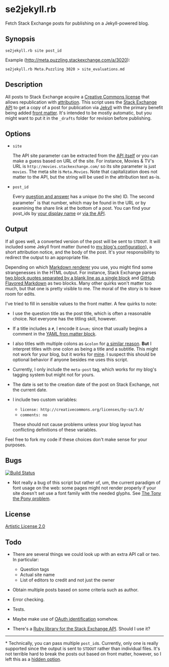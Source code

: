 # se2jekyll.rb

Fetch Stack Exchange posts for publishing on a Jekyll-powered blog.

## Synopsis

    se2jekyll.rb site post_id

Example (http://meta.puzzling.stackexchange.com/a/3020):

    se2jekyll.rb Meta.Puzzling 3020 > site_evaluations.md
   
## Description

All posts to Stack Exchange acquire a
[Creative Commons license](http://creativecommons.org/licenses/by-sa/3.0/)
that allows republication with
[attribution](http://blog.stackoverflow.com/2009/06/attribution-required/). This
script uses the
[Stack Exchange API](http://api.stackexchange.com/docs) to get a copy
of a post for publication via [Jekyll](http://jekyllrb.com/docs/home/)
with the primary benefit being added
[front matter](http://jekyllrb.com/docs/frontmatter/). It's intended
to be mostly automatic, but you might want to put it in the `_drafts`
folder for revision before publishing.

## Options

* `site`

  The API site parameter can be extracted from the
  [API itself](http://api.stackexchange.com/docs/sites#filter=!.UDMsw.ggx2QiCOe&run=true)
  or you can make a guess based on URL of the site. For instance,
  Movies & TV's URL is `http://movies.stackexchange.com/` so its site
  parameter is just `movies`. The meta site is `Meta.Movies`. Note
  that capitalization does not matter to the API, but the string will be used
  in the attribution text as-is.

* `post_id`

  Every
  [question and answer](http://meta.stackexchange.com/a/36716/1438)
  has a unique (to the site) ID. The second parameter<sup>*</sup> is
  that number, which may be found in the URL or by examining the share
  link at the bottom of a post. You can find your post_ids by
  [your display name](http://data.stackexchange.com/stackoverflow/query/316319/all-my-posts?Name=)
  or
  [via the API](https://api.stackexchange.com/docs/me-posts#pagesize=100&order=desc&sort=creation&filter=!-.5dQYOim_ef&site=stackoverflow&run=true).

## Output

If all goes well, a converted version of the post will be sent to
`STDOUT`. It will included some Jekyll front matter (tuned to
[my blog's configuration](https://github.com/jericson/jericson.github.io)),
a short attribution notice, and the body of the post. It's your
responsibility to redirect the output to an appropriate file.

Depending on which
[Markdown renderer](http://jekyllrb.com/docs/configuration/) you use,
you might find some strangenesses in the HTML output. For instance,
Stack Exchange parses
[two block quotes separated by a blank line as a single block](http://spec.commonmark.org/0.19/#example-154)
and
[GitHub Flavored Markdown](https://help.github.com/articles/github-flavored-markdown/)
as two blocks. Many other quirks won't matter too much, but that one
is pretty visible to me. The moral of the story is to leave room for
edits.

I've tried to fill in sensible values to the front matter. A few quirks to note:

* I use the question title as the post title, which is often a
  reasonable choice. Not everyone has the titling skill, however.

* If a title includes a `#`, I encode it `&num;` since that usually
  begins a comment in the
  [YAML fron matter block](https://jekyllrb.com/docs/front-matter/).

* I also titles with multiple colons as `&colon` for
  [a similar reason](https://github.com/jekyll/jekyll/issues/549). **But**
  I interpret titles with one colon as being a title and a
  subtitle. This might not work for your blog, but it works for
  [mine](https://github.com/jericson/jericson.github.io). I suspect
  this should be optional behavior if anyone besides me uses this
  script.

* Currently, I only include the `meta-post` tag, which works for my
  blog's tagging system but might not for yours.

* The date is set to the creation date of the post on Stack Exchange, not the current date.

* I include two custom variables:

  * `license: http://creativecommons.org/licenses/by-sa/3.0/`
  * `comments: no`

  These should not cause problems unless your blog layout has
  conflicting definitions of these variables.

Feel free to fork my code if these choices don't make sense for your purposes.

## Bugs

[![Build Status](https://travis-ci.org/jericson/se2jekyll.rb.svg?branch=master)](https://travis-ci.org/jericson/se2jekyll.rb)

* Not really a bug of this script but rather of, um, the current
  paradigm of font usage on the web: some pages might not render
  properly if your site doesn't set use a font family with the needed
  glyphs. See
  [The Tony the Pony problem](https://jericson.github.io/2018/12/17/tony_the_pony.html). 

## License

[Artistic License 2.0](https://github.com/jericson/se2jekyll.rb/blob/master/LICENSE)

## Todo

* There are several things we could look up with an extra API call or two. In particular:

  * Question tags
  * Actual site name
  * List of editors to credit and not just the owner

* Obtain multiple posts based on some criteria such as author.

* Error checking.

* Tests.

* Maybe make use of [OAuth identification](https://api.stackexchange.com/docs/authentication) somehow.
  <!-- http://stackapps.com/apps/oauth/view/4850 -->

* There's a
  [Ruby library for the Stack Exchange API](https://github.com/raysrashmi/ruby-stackoverflow). Should
  I use it?

---

\* Technically, you can pass multiple `post_id`s. Currently, only
      one is really supported since the output is sent to `STDOUT`
      rather than individual files. It's not terrible hard to break
      the posts out based on front matter, however, so I left this as
      a
      [hidden option](http://www.in-n-out.com/menu/not-so-secret-menu.aspx).

<!--  LocalWords:  jekyll rb LocalWords sa se md frontmatter Todo io
 -->
<!--  LocalWords:  STDOUT aspx renderer strangenesses GitHub
 -->
<!--  LocalWords:  creativecommons stackoverflow
 -->
